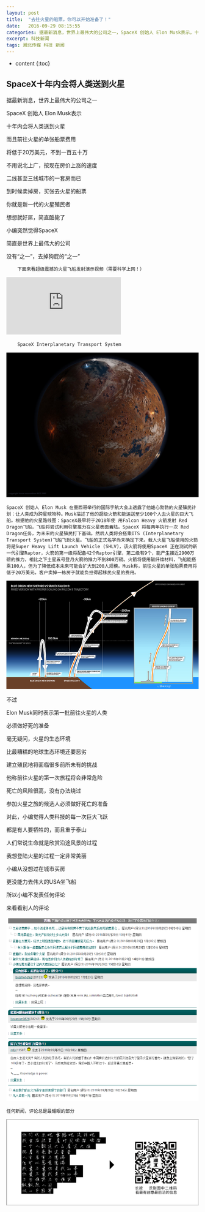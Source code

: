 ```yaml
---
layout: post
title:  "去往火星的船票，你可以开始准备了！"
date:   2016-09-29 08:15:55
categories: 据最新消息，世界上最伟大的公司之一，SpaceX 创始人 Elon Musk表示，十年内会将人类送到火星，而且前往火星的单张船票费用，将低于20万美元，不到一套房的价钱。
excerpt: 科技新闻
tags: 湘北传媒 科技 新闻
---
```


* content
{:toc}

## SpaceX十年内会将人类送到火星 ##

据最新消息，世界上最伟大的公司之一

SpaceX 创始人 Elon Musk表示

十年内会将人类送到火星

而且前往火星的单张船票费用

将低于20万美元，不到一百五十万

不用说北上广，按现在房价上涨的速度

二线甚至三线城市的一套房而已

到时候卖掉房，买张去火星的船票

你就是新一代的火星殖民者

想想就好屌，简直酷毙了

小编突然觉得SpaceX

简直是世界上最伟大的公司

没有“之一”，去掉狗屁的“之一”

		下面来看超级震撼的火星飞船发射演示视频（需要科学上网！）

<iframe src="https://www.youtube.com/embed/0qo78R_yYFA" frameborder="0" allowfullscreen></iframe>

		SpaceX Interplanetary Transport System

![spacex](/css/pics/spacex/2.jpg "火星照片") 

    SpaceX 创始人 Elon Musk 在墨西哥举行的国际宇航大会上透露了他雄心勃勃的火星殖民计划：让人类成为跨星球物种。Musk描述了他的超级火箭和能运送至少100个人去火星的巨大飞船。根据他的火星路线图：SpaceX最早将于2018年使 用Falcon Heavy 火箭发射 Red Dragon飞船，飞船将尝试利用引擎推力在火星表面着陆。SpaceX 将每两年执行一次 Red Dragon任务，为未来的火星殖民打下基础。然后人类将会搭乘ITS (Interplanetary Transport System)飞船飞到火星。飞船的正式名字尚未确定下来。载人火星飞船使用的火箭将是Super Heavy Lift Launch Vehicle (SHLV)，该火箭将使用SpaceX 正在测试的新一代引擎Raptor，火箭的第一级将配备42个Raptor引擎，第二级有9个，能产生接近2900万磅的推力，相比之下土星五号登月火箭的推力不到800万磅。火箭将使用碳纤维材料，飞船能搭乘100人，但为了降低成本未来可能会扩大到200人规模。Musk称，前往火星的单张船票费用将低于20万美元，客户卖掉一栋房子就能负担得起移民火星的费用。

![spacex](/css/pics/spacex/3.jpg "发射") 

不过

Elon Musk同时表示第一批前往火星的人类

必须做好死的准备

毫无疑问，火星的生态环境

比最糟糕的地球生态环境还要恶劣

建立殖民地将面临很多前所未有的挑战

他称前往火星的第一次旅程将会非常危险

死亡的风险很高，没有办法绕过

参加火星之旅的候选人必须做好死亡的准备

对此，小编觉得人类科技的每一次巨大飞跃

都是有人要牺牲的，而且重于泰山

人们常说生命就是欣赏沿途风景的过程

我想登陆火星的过程一定非常美丽

小编从没想过在城市买房

更没能力去伟大的USA坐飞船

所以小编不发表任何评论

来看看别人的评论

![spacex](/css/pics/spacex/4.png "评论")

    任何新闻，评论总是最耀眼的部分

![spacex](/css/pics/spacex/1.png "二维码")